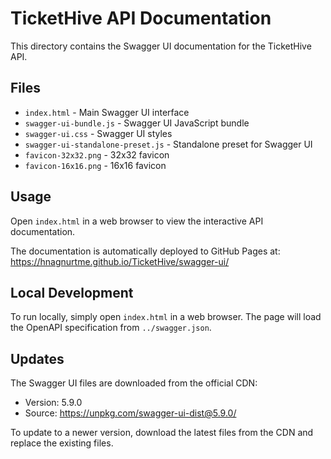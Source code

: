 # TicketHive API Documentation

This directory contains the Swagger UI documentation for the TicketHive API.

## Files

- `index.html` - Main Swagger UI interface
- `swagger-ui-bundle.js` - Swagger UI JavaScript bundle
- `swagger-ui.css` - Swagger UI styles
- `swagger-ui-standalone-preset.js` - Standalone preset for Swagger UI
- `favicon-32x32.png` - 32x32 favicon
- `favicon-16x16.png` - 16x16 favicon

## Usage

Open `index.html` in a web browser to view the interactive API documentation.

The documentation is automatically deployed to GitHub Pages at:
https://hnagnurtme.github.io/TicketHive/swagger-ui/

## Local Development

To run locally, simply open `index.html` in a web browser. The page will load the OpenAPI specification from `../swagger.json`.

## Updates

The Swagger UI files are downloaded from the official CDN:
- Version: 5.9.0
- Source: https://unpkg.com/swagger-ui-dist@5.9.0/

To update to a newer version, download the latest files from the CDN and replace the existing files.
